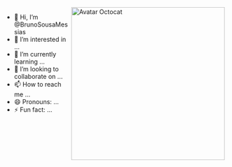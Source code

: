 <img align="right" alt="Avatar Octocat" height="350" src="/assets/octocat-1696545643734.png">


- 👋 Hi, I’m @BrunoSousaMessias
- 👀 I’m interested in ...
- 🌱 I’m currently learning ...
- 💞️ I’m looking to collaborate on ...
- 📫 How to reach me ...
- 😄 Pronouns: ...
- ⚡ Fun fact: ...

<!---
BrunoSousaMessias/BrunoSousaMessias is a ✨ special ✨ repository because its `README.md` (this file) appears on your GitHub profile.
You can click the Preview link to take a look at your changes.
--->
